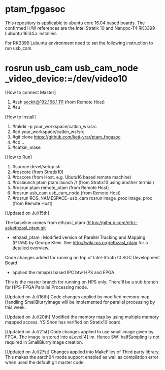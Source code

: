 ptam_fpgasoc
============
This repository is applicable to ubuntu core 16.04 based boards. 
The confirmed H/W references are the Intel Stratix 10 and Nanopc-T4 RK3399 Lubuntu 16.04.x installed.

For RK3399 Lubuntu environment need to set the following instruction to run usb_cam.
# rosrun usb_cam usb_cam_node _video_device:=/dev/video10

[How to connect Master] 
1. #ssh sockit@192.168.1.111 (from Remote Host)
2. #su 

[How to Install] 
1. #mkdir -p your_workspace/catkin_ws/src
2. #cd your_workspace/catkin_ws/src
3. #git clone https://github.com/keti-vrar/ptam_fpgasoc
4. #cd ..
5. #catkin_make

[How to Run]
1. #source devel/setup.sh
2. #roscore  (from Stratix10)
3. #roscore  (from Host. e.g. Ubutu16 based remote machine)
4. #roslaunch ptam ptam.launch // (from Stratix10 using another termial)
5. #rosrun ptam remote_ptam (from Remote Host)
6. #rosrun usb_cam usb_cam_node (from Remote Host)
7. #rosrun ROS_NAMESPACE=usb_cam rosrun image_proc image_proc (from Remote Host)




[Updated on Jul/15th]

The baseline comes from ethzasl_ptam (https://github.com/ethz-asl/ethzasl_ptam.git

- ethzasl_ptam : Modified version of Parallel Tracking and Mapping (PTAM) by George Klein. See http://wiki.ros.org/ethzasl_ptam for a detailed overview.

Code changes added for running on top of Intel-Stratix10 SOC Development Board.
- applied the mmap() based IPC btw HPS and FPGA.

This is the master branch for running on HPS only.
There'll be a sub branch for HPS-FPGA Parallel Processing mode.

[Updated on Jul/16th]
Code changes applied by modified memory map. 
Handling SmallBlurryImage will be implemented for parallel processing by this week.

[Updated on Jul/20th]
Modified the memory map by using multiple memory mapped access.
YS.Shon has verified on Stratix10 board.

[Updated on Jul/21st]
Code changes applied to use small image given by FPGA.
The image is stored into aLevel[4].im. Hence SW' halfSampling is not required in SmallBlurryImage creation.

[Updated on Jul/27st]
Changes appiled into MakeFiles of Third party library. This makes the aarch64 mode support enabled as well as compilation error when used the default git master code.
